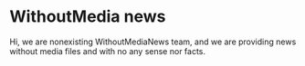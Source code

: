 # WithoutMedia news 

Hi, we are nonexisting WithoutMediaNews team, 
and we are providing news without media files and with no any sense nor facts.